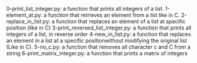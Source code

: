 0-print_list_integer.py: a function that prints all integers of a list.
1-element_at.py: a function that retrieves an element from a list like in C.
2-replace_in_list.py: a function that replaces an element of a list at specific position (like in C)
3-print_reversed_list_integer.py: a function that prints all integers of a list, in reverse order
4-new_in_list.py: a function that replaces an element in a list at a specific positionwithout modifying the original list (Like in C).
5-no_c.py: a function that removes all character c and C from a string
6-print_matrix_integer.py: a function that prints a matrix of integers
